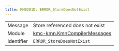 ```yaml
---
title: KM0201D: ERROR_StoreDoesNotExist
---
```


|            |           |
|------------|---------- |
| Message    | Store referenced does not exist |
| Module     | [kmc-kmn.KmnCompilerMessages](kmc-kmn.kmncompilermessages) |
| Identifier | `ERROR_StoreDoesNotExist` |


